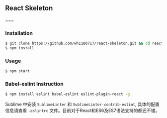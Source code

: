 ## React Skeleton

===

### Installation

```bash
$ git clone https://github.com/wh1100717/react-skeleton.git && cd react-skeleton
$ npm install
```

### Usage

```bash
$ npm start
```

### Babel-eslint Instruction

```bash
$ npm install eslint babel-eslint eslint-plugin-react -g
```

Sublime 中安装 `SublimeLinter` 和 `SublimeLinter-contrib-eslint`, 具体的配置信息请查看 `.eslintrc` 文件。目前对于React和ES6及ES7语法支持的都还不错。